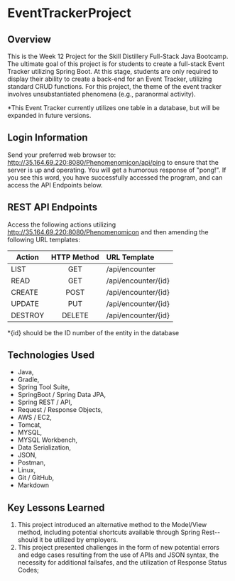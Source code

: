 # EventTrackerProject

## Overview

This is the Week 12 Project for the Skill Distillery Full-Stack Java Bootcamp.  The ultimate goal of this project is for  students to create a full-stack Event Tracker utilizing Spring Boot.  At this stage, students are only required to display their ability to create a back-end for an Event Tracker, utilizing standard CRUD functions.  For this project, the theme of the event tracker involves unsubstantiated phenomena (e.g., paranormal activity).

*This Event Tracker currently utilizes one table in a database, but will be expanded in future versions.

## Login Information

Send your preferred web browser to: http://35.164.69.220:8080/Phenomenomicon/api/ping to ensure that the server is up and operating.  You will get a humorous response of "pong!".  If you see this word, you have successfully accessed the program, and can access the API Endpoints below.

## REST API Endpoints

Access the following actions utilizing http://35.164.69.220:8080/Phenomenomicon and then amending the following URL templates:

| Action  | HTTP Method | URL Template          |  
| ------- |:-----------:|:----------------------|
| LIST    | GET         | /api/encounter        |
| READ    | GET         | /api/encounter/{id}   |
| CREATE  | POST        | /api/encounter/{id}   |
| UPDATE  | PUT         | /api/encounter/{id}   |
| DESTROY | DELETE      | /api/encounter/{id}   |

*{id} should be the ID number of the entity in the database

## Technologies Used

* Java,
* Gradle,
* Spring Tool Suite,
* SpringBoot / Spring Data JPA,
* Spring REST / API,
* Request / Response Objects,
* AWS / EC2,
* Tomcat,
* MYSQL,
* MYSQL Workbench,
* Data Serialization,
* JSON,
* Postman,
* Linux,
* Git / GitHub,
* Markdown

## Key Lessons Learned

1. This project introduced an alternative method to the Model/View method, including potential shortcuts available through Spring Rest--should it be utilized by employers.
2. This project presented challenges in the form of new potential errors and edge cases resulting from the use of APIs and JSON syntax, the necessity for additional failsafes, and the utilization of Response Status Codes;
